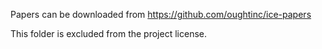 Papers can be downloaded from https://github.com/oughtinc/ice-papers

This folder is excluded from the project license.
